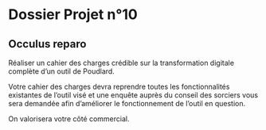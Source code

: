 # Dossier Projet n°10

## Occulus reparo

Réaliser un cahier des charges crédible sur la transformation digitale complète d’un outil de Poudlard.

Votre cahier des charges devra reprendre toutes les fonctionnalités existantes de l’outil visé et une enquête auprès du conseil des sorciers vous sera demandée afin d’améliorer le fonctionnement de l’outil en question.

On valorisera votre côté commercial.